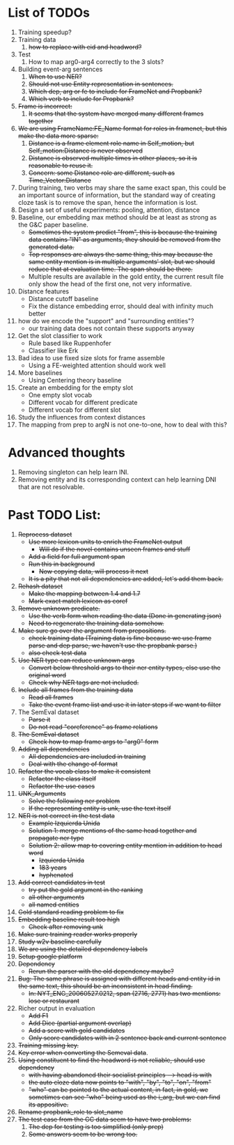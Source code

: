# List of TODOs 

1. Training speedup?
1. Training data
   1. ~~how to replace with eid and headword?~~
1. Test   
   1. How to map arg0-arg4 correctly to the 3 slots?
1. Building event-arg sentences
   1. ~~When to use NER?~~
   1. ~~Should not use Entity representation in sentences.~~
   1. ~~Which dep, arg or fe to include for FrameNet and Propbank?~~
   1. ~~Which verb to include for Propbank?~~
1. ~~Frame is incorrect:~~
   1. ~~It seems that the system have merged many different frames together~~
1. ~~We are using FrameName:FE_Name format for roles in framenet, but this make the data more sparse:~~
   1. ~~Distance is a frame element role name in Self_motion, but Self_motion:Distance is never observed~~
   1. ~~Distance is observed multiple times in other places, so it is reasonable to reuse it.~~
   1. ~~Concern: some Distance role are different, such as Time_Vector:Distance~~
1. During training, two verbs may share the same exact span, this could be an
 important source of information, but the standard way of creating cloze task
  is to remove the span, hence the information is lost.
1. Design a set of useful experiments: pooling, attention, distance
1. Baseline, our embedding max method should be at least as strong as the G&C paper 
baseline.
    - ~~Sometimes the system predict "from", this is because the training data 
    contains "IN" as arguments, they should be removed from the generated data.~~
    - ~~Top responses are always the same thing, this may because the same entity
    mention is in multiple arguments' slot, but we should reduce that at 
    evaluation time. The span should be there.~~
    - Multiple results are available in the gold entity, the current result file
     only show the head of the first one, not very informative.
1. Distance features
    - Distance cutoff baseline
    - Fix the distance embedding error, should deal with infinity much better
1. how do we encode the "support" and "surrounding entities"?
    - our training data does not contain these supports anyway
1. Get the slot classifier to work
    - Rule based like Ruppenhofer
    - Classifier like Erk
1. Bad idea to use fixed size slots for frame assemble
    - Using a FE-weighted attention should work well
1. More baselines
    - Using Centering theory baseline
1. Create an embedding for the empty slot
    - One empty slot vocab
    - Different vocab for different predicate
    - Different vocab for different slot
1. Study the influences from context distances
1. The mapping from prep to argN is not one-to-one, how to deal with this?

# Advanced thoughts

1. Removing singleton can help learn INI.
1. Removing entity and its corresponding context can help learning DNI that are 
not resolvable.

# Past TODO List:
1. ~~Reprocess dataset~~
    - ~~Use more lexicon units to enrich the FrameNet output~~
        - ~~Will do if the novel contains unseen frames and stuff~~
    - ~~Add a field for full argument span~~
    - ~~Run this in background~~
        - ~~Now copying data, will process it next~~
    - ~~It is a pity that not all dependencies are added, let's add them back.~~
1. ~~Rehash dataset~~
    - ~~Make the mapping between 1.4 and 1.7~~
    - ~~Mark exact match lexicon as coref~~
1. ~~Remove unknown predicate.~~
    - ~~Use the verb form when reading the data  (Done in generating json)~~
    - ~~Need to regenerate the training data somehow.~~
1. ~~Make sure go over the argument from prepositions.~~
    - ~~check training data (Training data is fine because we use frame parse 
    and dep parse, we haven't use the propbank parse.)~~
    - ~~also check test data~~
1. ~~Use NER type can reduce unknown args~~
    - ~~Convert below threshold args to their ner entity types, else use the original word~~
    - ~~Check why NER tags are not included.~~
1. ~~Include all frames from the training data~~
    - ~~Read all frames~~
    - ~~Take the event frame list and use it in later steps if we want to filter~~
1. The SemEval dataset
    - ~~Parse it~~
    - ~~Do not read "coreference" as frame relations~~
1. ~~The SemEval dataset~~
    - ~~Check how to map frame args to "arg0" form~~
1. ~~Adding all dependencies~~
    - ~~All dependencies are included in training~~
    - ~~Deal with the change of format~~
1. ~~Refactor the vocab class to make it consistent~~
    - ~~Refactor the class itself~~
    - ~~Refactor the use cases~~
1. ~~UNK_Arguments~~
    - ~~Solve the following ner problem~~
    - ~~If the representing entity is unk, use the text itself~~
1. ~~NER is not correct in the test data~~
    - ~~Example Izquierda Unida~~
    - ~~Solution 1: merge mentions of the same head together and propagate ner type~~
    - ~~Solution 2: allow map to covering entity mention in addition to head word~~
        - ~~Izquierda Unida~~
        - ~~183 years~~
        - ~~hyphenated~~
1. ~~Add correct candidates in test~~
    - ~~try put the gold argument in the ranking~~
    - ~~all other arguments~~
    - ~~all named entities~~
1. ~~Gold standard reading problem to fix~~
1. ~~Embedding baseline result too high~~
    - ~~Check after removing unk~~
1. ~~Make sure training reader works properly~~
1. ~~Study w2v baseline carefully~~
1. ~~We are using the detailed dependency labels~~
1. ~~Setup google platform~~
1. ~~Dependency~~
    - ~~Rerun the parser with the old dependency maybe?~~
1. ~~Bug: The same phrase is assigned with different heads and entity id in the
same text, this should be an inconsistent in head finding.~~
    - ~~In: NYT_ENG_20060527.0212, span (2716, 2771) has two mentions: 
    lose or restaurant~~    
1. Richer output in evaluation
    - ~~Add F1~~
    - ~~Add Dice (partial argument overlap)~~
    - ~~Add a score with gold candidates~~
    - ~~Only score candidates with in 2 sentence back and current sentence~~
1. ~~Training missing key.~~
1. ~~Key error when converting the Semeval data~~.
1. ~~Using constituent to find the headword is not reliable, should use dependency~~
    - ~~with having abandoned their socialist principles --> head is with~~
    - ~~the auto cloze data now points to "with", "by", "to", "on", "from"~~
    - ~~"who" can be pointed to the actual content, in fact, in gold, we sometimes 
    can see "who" being used as the i_arg, but we can find its appositive.~~
1. ~~Rename propbank_role to slot_name~~
1. ~~The test case from the GC data seem to have two problems:~~
    1. ~~The dep for testing is too simplified (only prep)~~
    1. ~~Some answers seem to be wrong too.~~
